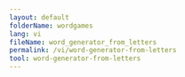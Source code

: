 ```yaml
---
layout: default
folderName: wordgames
lang: vi
fileName: word_generator_from_letters
permalink: /vi/word-generator-from-letters
tool: word-generator-from-letters
---
```

